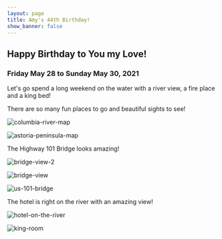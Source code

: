 ```yaml
---
layout: page
title: Amy's 44th Birthday!
show_banner: false
---
```


## Happy Birthday to You my Love!

### Friday May 28 to Sunday May 30, 2021

Let's go spend a long weekend on the water with a river view, a fire place and a king bed!


There are so many fun places to go and beautiful sights to see!

![columbia-river-map](../img/columbia-river-map.png)

<!--  -->

![astoria-peninsula-map](../img/astoria-peninsula-map.png)

<!--  -->

The Highway 101 Bridge looks amazing!

![bridge-view-2](../img/bridge-view-2.png)

<!--  -->

![bridge-view](../img/bridge-view.png)

<!--  -->

![us-101-bridge](../img/us-101-bridge.png)

<!--  -->

The hotel is right on the river with an amazing view!

![hotel-on-the-river](../img/hotel-on-the-river.png)

<!--  -->

![king-room](../img/king-room.png)
